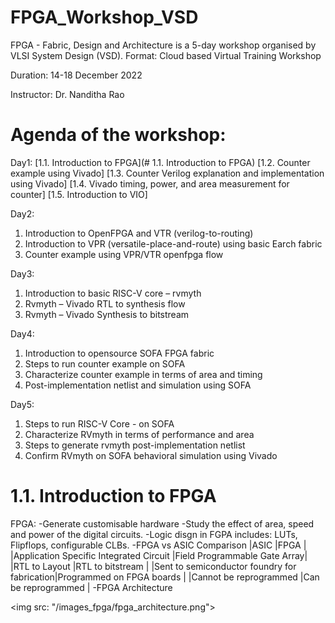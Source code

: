 # FPGA_Workshop_VSD

FPGA - Fabric, Design and Architecture is a 5-day workshop organised by VLSI System Design (VSD).
Format: Cloud based Virtual Training Workshop

Duration: 14-18 December 2022

Instructor: Dr. Nanditha Rao

# Agenda of the workshop:
Day1: 
[1.1. Introduction to FPGA](# 1.1. Introduction to FPGA)
[1.2. Counter example using Vivado]
[1.3. Counter Verilog explanation and implementation using Vivado]
[1.4. Vivado timing, power, and area measurement for counter]
[1.5. Introduction to VIO]

Day2:
1. Introduction to OpenFPGA and VTR (verilog-to-routing)
2. Introduction to VPR (versatile-place-and-route) using basic Earch fabric
3. Counter example using VPR/VTR openfpga flow

Day3:
1. Introduction to basic RISC-V core – rvmyth
2. Rvmyth – Vivado RTL to synthesis flow
3. Rvmyth – Vivado Synthesis to bitstream

Day4:
1. Introduction to opensource SOFA FPGA fabric
2. Steps to run counter example on SOFA
3. Characterize counter example in terms of area and timing
4. Post-implementation netlist and simulation using SOFA

Day5:
1. Steps to run RISC-V Core - on SOFA
2. Characterize RVmyth in terms of performance and area
3. Steps to generate rvmyth post-implementation netlist
4. Confirm RVmyth on SOFA behavioral simulation using Vivado

# 1.1. Introduction to FPGA
FPGA:
  -Generate customisable hardware
  -Study the effect of area, speed and power of the digital circuits.
  -Logic disgn in FGPA includes: LUTs, Flipflops, configurable CLBs.
  -FPGA vs ASIC Comparison
  |ASIC                                         |FPGA                         |
  |Application Specific Integrated Circuit      |Field Programmable Gate Array|
  |RTL to Layout                                |RTL to bitstream             |
  |Sent to semiconductor foundry for fabrication|Programmed on FPGA boards    |
  |Cannot be reprogrammed                       |Can be reprogrammed          |
  -FPGA Architecture
  
  <img src: "/images_fpga/fpga_architecture.png">

